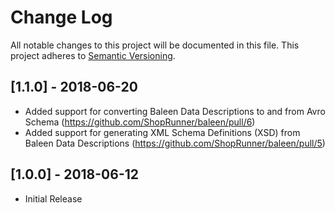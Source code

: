 # Change Log

All notable changes to this project will be documented in this file.
This project adheres to [Semantic Versioning](http://semver.org/).

## [1.1.0] - 2018-06-20

* Added support for converting Baleen Data Descriptions to and from Avro Schema (https://github.com/ShopRunner/baleen/pull/6)
* Added support for generating XML Schema Definitions (XSD) from Baleen Data Descriptions (https://github.com/ShopRunner/baleen/pull/5)

## [1.0.0] - 2018-06-12

* Initial Release

